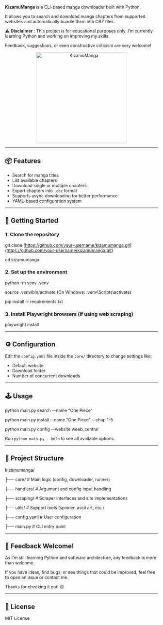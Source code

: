 

**KizamuManga** is a CLI-based manga downloader built with Python.

It allows you to search and download manga chapters from supported websites and automatically bundle them into CBZ files.

⚠️  **Disclaimer** : This project is for educational purposes only. I’m currently learning Python and working on improving my skills.

Feedback, suggestions, or even constructive criticism are very welcome!
<p align="center"><img width="300" alt="KizamuManga" src="https://github.com/user-attachments/assets/153c6620-7461-4ffe-a399-69aa9f03b885" /></p>

---

## 📦 Features

* Search for manga titles
* List available chapters
* Download single or multiple chapters
* Export chapters into `.cbz` format
* Supports async downloading for better performance
* YAML-based configuration system

---

## 🚀 Getting Started

### 1. Clone the repository

git clone [https://github.com/your-username/kizamumanga.git](https://github.com/your-username/kizamumanga.git)

cd kizamumanga

### 2. Set up the environment

python -m venv .venv

source .venv/bin/activate  (On Windows: .venv\Scripts\activate)

pip install -r requirements.txt

### 3. Install Playwright browsers (if using web scraping)

playwright install

---

## ⚙️ Configuration

Edit the `config.yaml` file inside the `core/` directory to change settings like:

* Default website
* Download folder
* Number of concurrent downloads

---

## 🕹️ Usage

python main.py search --name "One Piece"

python main.py install --name "One Piece" --chap 1-5

python main.py config --website weeb_central

Run `python main.py --help` to see all available options.

---

## 📂 Project Structure

kizamumanga/

├── core/              # Main logic (config, downloader, runner)

├── handlers/          # Argument and config input handling

├── scraping/          # Scraper interfaces and site implementations

├── utils/             # Support tools (spinner, ascii art, etc.)

├── config.yaml        # User configuration

├── main.py            # CLI entry point

---

## 💬 Feedback Welcome!

As I'm still learning Python and software architecture, any feedback is more than welcome.

If you have ideas, find bugs, or see things that could be improved, feel free to open an issue or contact me.

Thanks for checking it out! 😊

---

## 📄 License

MIT License
